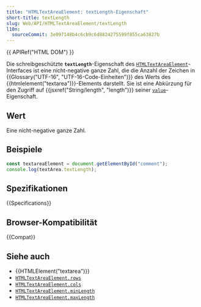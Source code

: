 ```yaml
---
title: "HTMLTextAreaElement: textLength-Eigenschaft"
short-title: textLength
slug: Web/API/HTMLTextAreaElement/textLength
l10n:
  sourceCommit: 3e097148b4c6cb9c6d8824275599f855ca63827b
---
```


{{ APIRef("HTML DOM") }}

Die schreibgeschützte **`textLength`**-Eigenschaft des [`HTMLTextAreaElement`](/de/docs/Web/API/HTMLTextAreaElement)-Interfaces ist eine nicht-negative ganze Zahl, die die Anzahl der Zeichen in {{Glossary("UTF-16", "UTF-16-Code-Einheiten")}} des Werts des {{htmlelement("textarea")}}-Elements darstellt. Sie ist eine Abkürzung für den Zugriff auf {{jsxref("String/length", "length")}} seiner [`value`](/de/docs/Web/API/HTMLTextAreaElement/value)-Eigenschaft.

## Wert

Eine nicht-negative ganze Zahl.

## Beispiele

```js
const textareaElement = document.getElementById("comment");
console.log(textArea.textLength);
```

## Spezifikationen

{{Specifications}}

## Browser-Kompatibilität

{{Compat}}

## Siehe auch

- {{HTMLElement("textarea")}}
- [`HTMLTextAreaElement.rows`](/de/docs/Web/API/HTMLTextAreaElement/rows)
- [`HTMLTextAreaElement.cols`](/de/docs/Web/API/HTMLTextAreaElement/cols)
- [`HTMLTextAreaElement.minLength`](/de/docs/Web/API/HTMLTextAreaElement/minLength)
- [`HTMLTextAreaElement.maxLength`](/de/docs/Web/API/HTMLTextAreaElement/maxLength)
